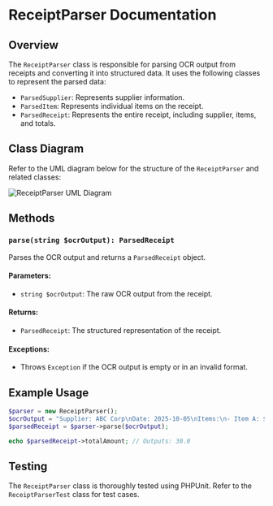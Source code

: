 # ReceiptParser Documentation

## Overview
The `ReceiptParser` class is responsible for parsing OCR output from receipts and converting it into structured data. It uses the following classes to represent the parsed data:

- `ParsedSupplier`: Represents supplier information.
- `ParsedItem`: Represents individual items on the receipt.
- `ParsedReceipt`: Represents the entire receipt, including supplier, items, and totals.

## Class Diagram
Refer to the UML diagram below for the structure of the `ReceiptParser` and related classes:

![ReceiptParser UML Diagram](uml/receipt_parser_diagram.puml)

## Methods

### `parse(string $ocrOutput): ParsedReceipt`
Parses the OCR output and returns a `ParsedReceipt` object.

#### Parameters:
- `string $ocrOutput`: The raw OCR output from the receipt.

#### Returns:
- `ParsedReceipt`: The structured representation of the receipt.

#### Exceptions:
- Throws `Exception` if the OCR output is empty or in an invalid format.

## Example Usage
```php
$parser = new ReceiptParser();
$ocrOutput = "Supplier: ABC Corp\nDate: 2025-10-05\nItems:\n- Item A: $10.00\n- Item B: $20.00";
$parsedReceipt = $parser->parse($ocrOutput);

echo $parsedReceipt->totalAmount; // Outputs: 30.0
```

## Testing
The `ReceiptParser` class is thoroughly tested using PHPUnit. Refer to the `ReceiptParserTest` class for test cases.
